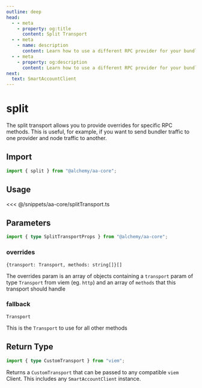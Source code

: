 ```yaml
---
outline: deep
head:
  - - meta
    - property: og:title
      content: Split Transport
  - - meta
    - name: description
      content: Learn how to use a different RPC provider for your bundler traffic and node traffic
  - - meta
    - property: og:description
      content: Learn how to use a different RPC provider for your bundler traffic and node traffic
next:
  text: SmartAccountClient
---
```


# split

The split transport allows you to provide overrides for specific RPC methods. This is useful, for example, if you want to send bundler traffic to one provider and node traffic to another.

## Import

```ts
import { split } from "@alchemy/aa-core";
```

## Usage

<<< @/snippets/aa-core/splitTransport.ts

## Parameters

```ts
import { type SplitTransportProps } from "@alchemy/aa-core";
```

### overrides

`{transport: Transport, methods: string[]}[]`

The overrides param is an array of objects containing a `transport` param of type `Transport` from viem (eg. `http`) and an array of `methods` that this transport should handle

### fallback

`Transport`

This is the `Transport` to use for all other methods

## Return Type

```ts
import { type CustomTransport } from "viem";
```

Returns a `CustomTransport` that can be passed to any compatible `viem` Client. This includes any `SmartAccountClient` instance.
